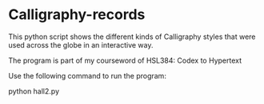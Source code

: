# Calligraphy-records
This python script shows the different kinds of Calligraphy styles that were used across the globe in an interactive way.


The program is part of my courseword of HSL384: Codex to Hypertext

Use the following command to run the program:

python hall2.py

